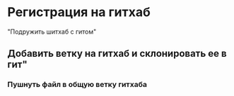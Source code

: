 # Регистрация на гитхаб

"Подружить шитхаб с гитом"

## Добавить ветку на гитхаб и склонировать ее в гит"

### Пушнуть файл в общую ветку гитхаба
